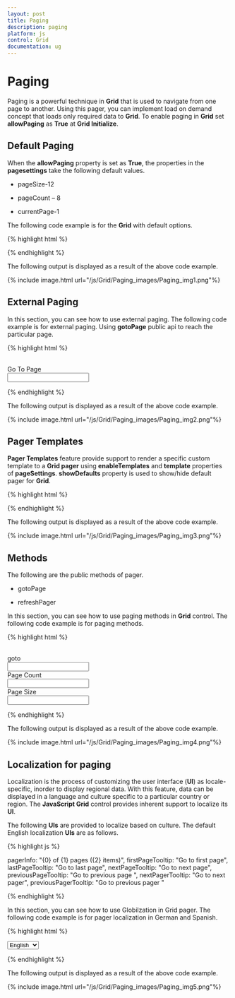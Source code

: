 ```yaml
---
layout: post
title: Paging
description: paging
platform: js
control: Grid
documentation: ug
---
```


# Paging

Paging is a powerful technique in **Grid** that is used to navigate from one page to another. Using this pager, you can implement load on demand concept that loads only required data to **Grid**. To enable paging in **Grid** set **allowPaging** as **True** at **Grid Initialize**.

## Default Paging

When the **allowPaging** property is set as **True**, the properties in the **pagesettings** take the following default values.

* pageSize-12

* pageCount – 8

* currentPage-1

The following code example is for the **Grid** with default options.

{% highlight html %}


<div id="Grid"></div>
<script type="text/javascript">
  $(function () {
      $("#Grid").ejGrid({
          // the datasource "window.gridData" is referred from jsondata.min.js
          dataSource: window.gridData,
          allowPaging: true,
  
      });
  });
</script>


{% endhighlight %}



The following output is displayed as a result of the above code example.

{% include image.html url="/js/Grid/Paging_images/Paging_img1.png"%}

## External Paging

In this section, you can see how to use external paging. The following code example is for external paging. Using **gotoPage** public api to reach the particular page.

{% highlight html %}


<div id="Grid"></div>
<br />
<div class="row">
  <div class="col-md-3"></div>
  <div class="col-md-1">
    Go To Page
  </div>
  <div class="col-md-3">
    <input type="text" id="sendpage" />
  </div>
</div>
<script type="text/javascript">
  $(function () {
      $("#Grid").ejGrid({
          // the datasource "window.gridData" is referred from jsondata.min.js
          dataSource: window.gridData,
          allowPaging: true,
  
      });
      $("#sendpage").ejNumericTextbox({ value: 1, minValue: 1, maxValue: 10, change: "onChange" });
  });
  function onChange(args) {
      var gridobj = $("#Grid").data("ejGrid");
      gridobj.goToPage(args.value);
  }
</script>


{% endhighlight %}



The following output is displayed as a result of the above code example.

{% include image.html url="/js/Grid/Paging_images/Paging_img2.png"%}

## Pager Templates

**Pager Templates** feature provide support to render a specific custom template to a **Grid pager** using **enableTemplates** and **template** properties of **pageSettings**. **showDefaults** property is used to show/hide default pager for **Grid**.

{% highlight html %}

<div id="Grid"></div>
<script type="text/javascript">
    
  $(function () {
      
      var data = ej.DataManager(window.gridData).executeLocal(ej.Query().take(50));
      $("#Grid").ejGrid({
          dataSource: data,
          pageSettings: { enableTemplates: true, template: "#template", showDefaults: false },
          columns: ["OrderID ", " CustomerID ", " EmployeeID ", " Freight ", " OrderDate"]
      });
  });
</script>
<script type="text/x-jsrender" id="template">
  <a id="prev" value="Prev">Prev</a>
  <input type="text" />
  <input type="button" value="Go" />
  <a>Next</a>
</script>

{% endhighlight %}



The following output is displayed as a result of the above code example.

{% include image.html url="/js/Grid/Paging_images/Paging_img3.png"%}

## Methods

The following are the public methods of pager.

* gotoPage

* refreshPager

In this section, you can see how to use paging methods in **Grid** control. The following code example is for paging methods. 

{% highlight html %}

 <div id="Grid"></div>
<br />
<div class="row">
  <div class="col-md-1"></div>
  <div class="col-md-1">
    goto
  </div>
  <div class="col-md-2">
    <input type="text" id="goto" />
  </div>
  <div class="col-md-1">
    Page Count
  </div>
  <div class="col-md-2">
    <input type="text" id="pageCount" />
  </div>
  <div class="col-md-1">
    Page Size
  </div>
  <div class="col-md-2">
    <input type="text" id="PageSize" />
  </div>
</div>
<script type="text/javascript">
    
  $(function () {
      
      $("#Grid").ejGrid({
          // the datasource "window.gridData" is referred from jsondata.min.js
          dataSource: window.gridData,
          allowPaging: true,
          pageSettings: { pageSize: 5 },
  
      });
      $("#goto").ejNumericTextbox({ value: 1, minValue: 1, change: "pageChange" });
      $("#pageCount").ejNumericTextbox({ value: 1, minValue: 1, maxValue: 10, change: "pageCountChange" });
      $("#PageSize").ejNumericTextbox({ value: 12, minValue: 1, maxValue: 10, change: "pageSizeChange" });
  });
  function pageChange(args) {
      $("#Grid").ejGrid("getPager").ejPager("goToPage", args.value);
  }
  function pageCountChange(args) {
      $("#Grid").ejGrid({ "pageSettings": { pageCount: parseInt(args.value) } });
  }
  function pageSizeChange(args) {
      $("#Grid").ejGrid({ "pageSettings": { pageSize: parseInt(args.value) } });
  }
</script>

{% endhighlight %}



The following output is displayed as a result of the above code example.

{% include image.html url="/js/Grid/Paging_images/Paging_img4.png"%}

## Localization for paging

Localization is the process of customizing the user interface (**UI**) as locale-specific, inorder to display regional data. With this feature, data can be displayed in a language and culture specific to a particular country or region. The **JavaScript Grid** control provides inherent support to localize its **UI**.

The following **UIs** are provided to localize based on culture. The default English localization **UIs** are as follows.

{% highlight js %}

pagerInfo: "{0} of {1} pages ({2} items)",
firstPageTooltip: "Go to first page",
lastPageTooltip: "Go to last page",
nextPageTooltip: "Go to next page",
previousPageTooltip: "Go to previous page ",
nextPagerTooltip: "Go to next pager",
previousPagerTooltip: "Go to previous pager "


{% endhighlight %}



In this section, you can see how to use Globilzation in Grid pager. The following code example is for pager localization in German and Spanish. 

{% highlight html %}


 <div id="Grid"></div>
<div>
  <select id="language">
    <option value="en-US">English</option>
    <option value="de-DE">German</option>
    <option value="es-ES">Spanish</option>
  </select>
</div>
<script type="text/javascript">
    
  ej.Pager.locale["en-US"] = {
      pagerInfo: "{0} of {1} pages ({2} items)",
      firstPageTooltip: "Go to first page",
      lastPageTooltip: "Go to last page",
      nextPageTooltip: "Go to next page",
      previousPageTooltip: "Go to previous page ",
      nextPagerTooltip: "Go to next pager",
      previousPagerTooltip: "Go to previous pager "
  };
  ej.Pager.locale["de-DE"] = {
      pagerInfo: "{0} von {1} Seiten ({2} Beiträgee)",
      firstPageTooltip: "Zur ersten Seite",
      lastPageTooltip: "gehen Zur letZten Seite",
      nextPageTooltip: "Zur nächsten Seite",
      previousPageTooltip: "Zuruck Zur letZten Seite",
      nextPagerTooltip: "genhen Sie Zum nächsten pager ",
      previousPagerTooltip: "Zur vorherigen pager"
  };
  ej.Pager.locale["es-ES"] = {
      pagerInfo: "{0} de {1}páginas ({2} artículos)",
      firstPageTooltip: "Ir a la primera página",
      lastPageTooltip: "Ir a la última páginas",
      nextPageTooltip: "Ir a la página siguiente",
      previousPageTooltip: "Ir a la página anterior",
      nextPagerTooltip: "Ir a la siguiente pager",
      previousPagerTooltip: "Ir al localizador anterior"
  }
  $(function () {
      $("#Grid").ejGrid({
          // the datasource "window.gridData" is referred from jsondata.min.js
          dataSource: window.gridData,
          allowPaging: true,
          pageSettings: { pageSize: 6 },
          locale: $("#lan").val(),
      });
      $("#language").ejDropDownList({ width: "120px", "change": "onChange", selectedItemIndex: 1 })
  });
  function onChange(args) {
      $("#Grid").ejGrid("model.locale", args.value);
  }
</script>


{% endhighlight %}



The following output is displayed as a result of the above code example.

{% include image.html url="/js/Grid/Paging_images/Paging_img5.png"%}

